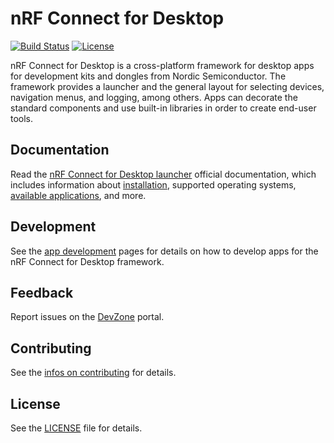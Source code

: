 # nRF Connect for Desktop

[![Build Status](https://dev.azure.com/NordicSemiconductor/Wayland/_apis/build/status/pc-nrfconnect-launcher?branchName=main)](https://dev.azure.com/NordicSemiconductor/Wayland/_build/latest?definitionId=8&branchName=main)
[![License](https://img.shields.io/badge/license-Modified%20BSD%20License-blue.svg)](LICENSE)

nRF Connect for Desktop is a cross-platform framework for desktop apps for
development kits and dongles from Nordic Semiconductor. The framework provides a
launcher and the general layout for selecting devices, navigation menus, and
logging, among others. Apps can decorate the standard components and use
built-in libraries in order to create end-user tools.

## Documentation

Read the
[nRF Connect for Desktop launcher](https://docs.nordicsemi.com/bundle/nrf-connect-desktop/page/index.html)
official documentation, which includes information about
[installation](https://docs.nordicsemi.com/bundle/nrf-connect-desktop/page/download_cfd.html),
supported operating systems,
[available applications](https://docs.nordicsemi.com/bundle/nrf-connect-desktop/page/index.html),
and more.

## Development

See the
[app development](https://github.com/NordicSemiconductor/pc-nrfconnect-docs/)
pages for details on how to develop apps for the nRF Connect for Desktop
framework.

## Feedback

Report issues on the [DevZone](https://devzone.nordicsemi.com) portal.

## Contributing

See the
[infos on contributing](https://nordicsemiconductor.github.io/pc-nrfconnect-docs/contributing)
for details.

## License

See the [LICENSE](LICENSE) file for details.
